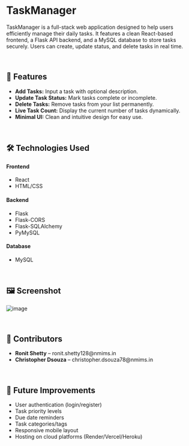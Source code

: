 # TaskManager  
TaskManager is a full-stack web application designed to help users efficiently manage their daily tasks. It features a clean React-based frontend, a Flask API backend, and a MySQL database to store tasks securely. Users can create, update status, and delete tasks in real time.

<br>

## 🚀 Features  
<ul>
  <li><strong>Add Tasks:</strong> Input a task with optional description.</li>
  <li><strong>Update Task Status:</strong> Mark tasks complete or incomplete.</li>
  <li><strong>Delete Tasks:</strong> Remove tasks from your list permanently.</li>
  <li><strong>Live Task Count:</strong> Display the current number of tasks dynamically.</li>
  <li><strong>Minimal UI:</strong> Clean and intuitive design for easy use.</li>
</ul>

<br>

## 🛠️ Technologies Used  
<h4>Frontend</h4>
<ul>
  <li>React</li>
  <li>HTML/CSS</li>
</ul>

<h4>Backend</h4>
<ul>
  <li>Flask</li>
  <li>Flask-CORS</li>
  <li>Flask-SQLAlchemy</li>
  <li>PyMySQL</li>
</ul>

<h4>Database</h4>
<ul>
  <li>MySQL</li>
</ul>

<br>

## 🖼️ Screenshot  
![image](https://github.com/user-attachments/assets/afe67c0d-f858-409a-a6b4-e62e7a402e9e)

<br>

## 👥 Contributors  
<ul>
  <li><strong>Ronit Shetty</strong> – ronit.shetty128@nmims.in</li>
  <li><strong>Christopher Dsouza</strong> – christopher.dsouza78@nmims.in</li>
</ul>

<br>

## 🌱 Future Improvements  
<ul>
  <li>User authentication (login/register)</li>
  <li>Task priority levels</li>
  <li>Due date reminders</li>
  <li>Task categories/tags</li>
  <li>Responsive mobile layout</li>
  <li>Hosting on cloud platforms (Render/Vercel/Heroku)</li>
</ul>
